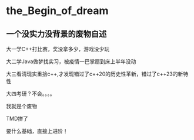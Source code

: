 # the_Begin_of_dream

## 一个没实力没背景的废物自述

大一学C++打比赛，奖没拿多少，游戏没少玩

大二学Java做梦找实习，被疫情一巴掌扇到床上半年没动

大三看清现实重拾c++,才发现错过了c++20的历史性革新，错过了c++23的新特性

大四考研？不会。。。。

我就是个废物

TMD拼了

要什么基础，直接上进阶！
